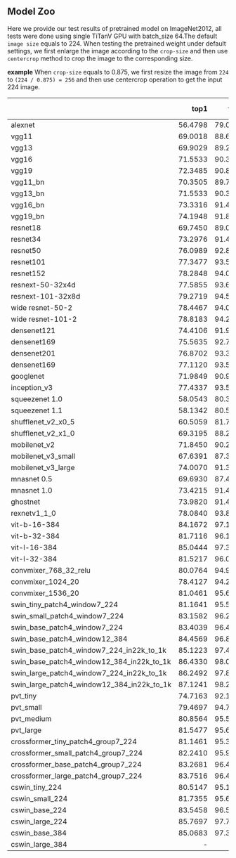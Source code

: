 ## Model Zoo
Here we provide our test results of pretrained model on ImageNet2012, all tests were done using single TiTanV GPU with batch_size 64.The default `image size` equals to 224. When testing the pretrained weight under default settings, we first enlarge the image according to the `crop-size` and then use `centercrop` method to crop the image to the corresponding size.

**example**
When `crop-size` equals to 0.875, we first resize the image from `224` to `(224 / 0.875) = 256` and then use centercrop operation to get the input 224 image.

|                        |    top1 |    top5 |  batch_size | image size | crop-size | interpolation |
|:-----------------------|--------:|--------:|------------:|-----------:|:---------:|:-------------:|
| alexnet                | 56.4798 | 79.0281 |     64      |   224      |  0.875    |   bilinear    |
| vgg11                  | 69.0018 | 88.6029 |     64      |   224      |  0.875    |   bilinear    |
| vgg13                  | 69.9029 | 89.2203 |     64      |   224      |  0.875    |   bilinear    |
| vgg16                  | 71.5533 | 90.3553 |     64      |   224      |  0.875    |   bilinear    |
| vgg19                  | 72.3485 | 90.8488 |     64      |   224      |  0.875    |   bilinear    |
| vgg11_bn               | 70.3505 | 89.7838 |     64      |   224      |  0.875    |   bilinear    |
| vgg13_bn               | 71.5533 | 90.3473 |     64      |   224      |  0.875    |   bilinear    |
| vgg16_bn               | 73.3316 | 91.4942 |     64      |   224      |  0.875    |   bilinear    |
| vgg19_bn               | 74.1948 | 91.8139 |     64      |   224      |  0.875    |   bilinear    |
| resnet18               | 69.7450 | 89.0645 |     64      |   224      |  0.875    |   bilinear    |
| resnet34               | 73.2976 | 91.4102 |     64      |   224      |  0.875    |   bilinear    |
| resnet50               | 76.0989 | 92.8389 |     64      |   224      |  0.875    |   bilinear    |
| resnet101              | 77.3477 | 93.5342 |     64      |   224      |  0.875    |   bilinear    |
| resnet152              | 78.2848 | 94.0457 |     64      |   224      |  0.875    |   bilinear    |
| resnext-50-32x4d       | 77.5855 | 93.6921 |     64      |   224      |  0.875    |   bilinear    |
| resnext-101-32x8d      | 79.2719 | 94.5073 |     64      |   224      |  0.875    |   bilinear    |
| wide resnet-50-2       | 78.4467 | 94.0737 |     64      |   224      |  0.875    |   bilinear    |
| wide resnet-101-2      | 78.8183 | 94.2775 |     64      |   224      |  0.875    |   bilinear    |
| densenet121            | 74.4106 | 91.9557 |     64      |   224      |  0.875    |   bilinear    |
| densenet169            | 75.5635 | 92.7949 |     64      |   224      |  0.875    |   bilinear    |
| densenet201            | 76.8702 | 93.3584 |     64      |   224      |  0.875    |   bilinear    |
| densenet169            | 77.1120 | 93.5422 |     64      |   224      |  0.875    |   bilinear    |
| googlenet              | 71.9849 | 90.9047 |     64      |   224      |  0.875    |   bilinear    |
| inception_v3           | 77.4337 | 93.5842 |     64      |   299      |  1.0      |   bilinear    |
| squeezenet 1.0         | 58.0543 | 80.3848 |     64      |   224      |  0.875    |   bilinear    |
| squeezenet 1.1         | 58.1342 | 80.5826 |     64      |   224      |  0.875    |   bilinear    |
| shufflenet_v2_x0_5     | 60.5059 | 81.7096 |     64      |   224      |  0.875    |   bilinear    |
| shufflenet_v2_x1_0     | 69.3195 | 88.2912 |     64      |   224      |  0.875    |   bilinear    |
| mobilenet_v2           | 71.8450 | 90.2653 |     64      |   224      |  0.875    |   bilinear    |
| mobilenet_v3_small     | 67.6391 | 87.3781 |     64      |   224      |  0.875    |   bilinear    |
| mobilenet_v3_large     | 74.0070 | 91.3243 |     64      |   224      |  0.875    |   bilinear    |
| mnasnet 0.5            | 69.6930 | 87.4480 |     64      |   224      |  0.875    |   bilinear    |
| mnasnet 1.0            | 73.4215 | 91.4942 |     64      |   224      |  0.875    |   bilinear    |
| ghostnet               | 73.9820 | 91.4620 |     64      |   224      |  0.875    |   bilinear    |
| rexnetv1_1_0           | 78.0840 | 93.8700 |     64      |   224      |  0.875    |   bilinear    |
| vit-b-16-384           | 84.1672 | 97.1527 |     64      |   384      |  1.0      |   bilinear    |
| vit-b-32-384           | 81.7116 | 96.1217 |     64      |   384      |  1.0      |   bilinear    |
| vit-l-16-384           | 85.0444 | 97.3605 |     64      |   384      |  1.0      |   bilinear    |
| vit-l-32-384           | 81.5217 | 96.0518 |     64      |   384      |  1.0      |   bilinear    |
| convmixer_768_32_relu  | 80.0764 | 94.9896 |     64      |   224      |  0.875    |   bilinear    |
| convmixer_1024_20      | 78.4127 | 94.2895 |     64      |   224      |  0.875    |   bilinear    |
| convmixer_1536_20      | 81.0461 | 95.6194 |     64      |   224      |  0.875    |   bilinear    |
| swin_tiny_patch4_window7_224  | 81.1641 | 95.5003 |  64   |   224     |  0.875    |   bicubic     |
| swin_small_patch4_window7_224 | 83.1582 | 96.2376 |  64   |   224     |  0.875    |   bicubic    |
| swin_base_patch4_window7_224  | 83.4039 | 96.4434 |  64   |   224     |  0.875    |   bicubic    |
| swin_base_patch4_window12_384 | 84.4569 | 96.8950 |  64   |   384     |  1.0      |   bicubic    |
| swin_base_patch4_window7_224_in22k_to_1k   | 85.1223 | 97.4744 |  64  |  224  |  0.875    |   bicubic    |
| swin_base_patch4_window12_384_in22k_to_1k  | 86.4330 | 98.0619 |  64  |  384  |  1.0      |   bicubic    |
| swin_large_patch4_window7_224_in22k_to_1k  | 86.2492 | 97.8800 |  64  |  224  |  0.875    |   bicubic    |
| swin_large_patch4_window12_384_in22k_to_1k | 87.1241 | 98.2326 |  64  |  224  |  0.875    |   bicubic    |
| pvt_tiny               | 74.7163 | 92.1595 |     64      |   224      |  0.875    |   bicubic    |
| pvt_small              | 79.4697 | 94.7750 |     64      |   224      |  0.875    |   bicubic    |
| pvt_medium             | 80.8564 | 95.5103 |     64      |   224      |  0.875    |   bicubic    |
| pvt_large              | 81.5477 | 95.6482 |     64      |   224      |  0.875    |   bicubic    |
| crossformer_tiny_patch4_group7_224  | 81.1461 | 95.3105 |  64  | 224  |  0.875    |   bicubic    |
| crossformer_small_patch4_group7_224 | 82.2410 | 95.9579 |  64  | 224  |  0.875    |   bicubic    |
| crossformer_base_patch4_group7_224  | 83.2681 | 96.4694 |  64  | 224  |  0.875    |   bicubic    |
| crossformer_large_patch4_group7_224 | 83.7516 | 96.4954 |  64  | 224  |  0.875    |   bicubic    |
| cswin_tiny_224         | 80.5147 | 95.1746 |    64       |   224      |  0.9      |   bicubic    |
| cswin_small_224        | 81.7355 | 95.6422 |    64       |   224      |  0.9      |   bicubic    |
| cswin_base_224         | 83.5458 | 96.5733 |    64       |   224      |  0.9      |   bicubic    |
| cswin_large_224        | 85.7697 | 97.7362 |    64       |   224      |  0.9      |   bicubic    |
| cswin_base_384         | 85.0683 | 97.3865 |    64       |   224      |  0.9      |   bicubic    |
| cswin_large_384        | - | - |    64       |   224      |  0.9      |   bicubic    |
